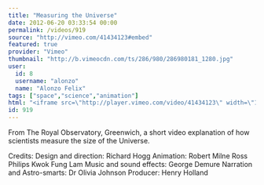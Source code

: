 ```yaml
---
title: "Measuring the Universe"
date: 2012-06-20 03:33:54 00:00
permalink: /videos/919
source: "http://vimeo.com/41434123#embed"
featured: true
provider: "Vimeo"
thumbnail: "http://b.vimeocdn.com/ts/286/980/286980181_1280.jpg"
user:
  id: 8
  username: "alonzo"
  name: "Alonzo Felix"
tags: ["space","science","animation"]
html: "<iframe src=\"http://player.vimeo.com/video/41434123\" width=\"1280\" height=\"960\" frameborder=\"0\" webkitAllowFullScreen mozallowfullscreen allowFullScreen></iframe>"
id: 919
---
```


From The Royal Observatory, Greenwich, a short video explanation of how scientists measure the size of the Universe.

Credits:
Design and direction:
Richard Hogg
Animation:
Robert Milne
Ross Philips
Kwok Fung Lam
Music and sound effects:
George Demure
Narration and Astro-smarts:
Dr Olivia Johnson
Producer:
Henry Holland